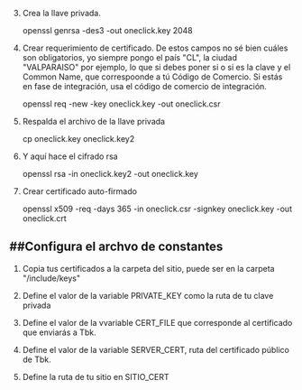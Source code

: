 
3. Crea la llave privada. 
    
    openssl genrsa -des3 -out oneclick.key 2048
 
5. Crear requerimiento de certificado. De estos campos no sé bien cuáles son obligatorios, yo siempre pongo el país "CL", la ciudad "VALPARAISO" por ejemplo, lo que si debes poner si o si es la clave y el Common Name, que correspoonde a tú Código de Comercio. Si estás en fase de integración, usa el código de comercio de integración.
    
    openssl req -new -key oneclick.key -out oneclick.csr

6. Respalda el archivo de la llave privada
    
    cp oneclick.key oneclick.key2
    
7. Y aquí hace el cifrado rsa
    
    openssl rsa -in oneclick.key2 -out oneclick.key

8. Crear certificado auto-firmado
    
    openssl x509 -req -days 365 -in oneclick.csr -signkey oneclick.key -out oneclick.crt


##Configura el archvo de constantes
---------------------------------------

1. Copia tus certificados a la carpeta del sitio, puede ser en la carpeta "/include/keys"

2. Define el valor de la variable PRIVATE_KEY como la ruta de tu clave privada

3. Define el valor de la vvariable CERT_FILE que corresponde al certificado que enviarás a Tbk.

4. Define el valor de la variable SERVER_CERT, ruta del certificado público de Tbk.

5. Define la ruta de tu sitio en SITIO_CERT


